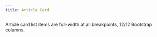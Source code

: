 ```yaml
---
title: Article Card
---
```


Article card list items are full-width at all breakpoints, 12/12 Bootstrap columns. 